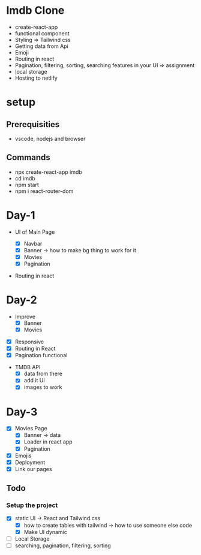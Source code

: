 # Imdb Clone

-  create-react-app
-  functional component
-  Styling => Tailwind css
-  Getting data from Api
-  Emoji
-  Routing in react
-  Pagination, filtering, sorting, searching features in your UI => assignment
-  local storage
-  Hosting to netlify

# setup

## Prerequisities

-  vscode, nodejs and browser

## Commands

-  npx create-react-app imdb
-  cd imdb
-  npm start
-  npm i react-router-dom

# Day-1

-  UI of Main Page

   -  [x] Navbar
   -  [x] Banner -> how to make bg thing to work for it
   -  [x] Movies
   -  [x] Pagination

-  Routing in react

# Day-2

-  Improve
   -  [x] Banner
   -  [x] Movies
-  [x] Responsive
-  [x] Routing in React
-  [x] Pagination functional
-  TMDB API
   -  [x] data from there
   -  [x] add it UI
   -  [x] images to work

# Day-3

-  [x] Movies Page
   -  [x] Banner -> data
   -  [x] Loader in react app
   -  [x] Pagination
-  [x] Emojis
-  [x] Deployment
-  [x] Link our pages

## Todo

### Setup the project

-  [x] static UI -> React and Tailwind.css
   -  [x] how to create tables with tailwind -> how to use someone else code
   -  [x] Make UI dynamic
-  [ ] Local Storage
-  [ ] searching, pagination, filtering, sorting
